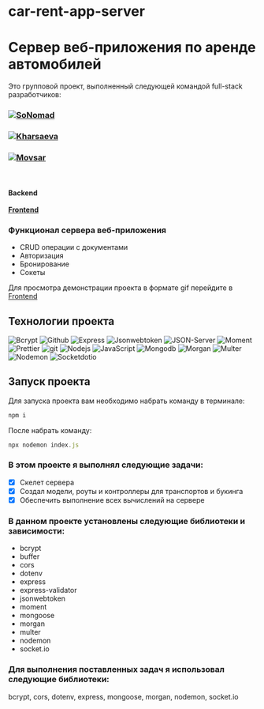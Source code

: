 # car-rent-app-server

# Сервер веб-приложения по аренде автомобилей

<p>Это групповой проект, выполненный следующей командой full-stack разработчиков: </p>

<h3>
  <a href="https://github.com/SoNomad">
    <img alt="SoNomad" src="https://img.shields.io/badge/-SoNomad-black?style=for-the-badge&logo=github&logoColor=white" />
  </a>
</h3>

<h3>
  <a href="https://github.com/AnZoro1">
    <img alt="Kharsaeva" src="https://img.shields.io/badge/-AnZoro1-black?style=for-the-badge&logo=github&logoColor=white" />
  </a>
</h3>

<h3>
  <a href="https://github.com/raininsnovv">
    <img alt="Movsar" src="https://img.shields.io/badge/-raininsnovv-black?style=for-the-badge&logo=github&logoColor=white" />
  </a>
</h3>

<br>

<h4>
Backend
<br>
<br>
<a href="https://github.com/SoNomad/car-rent-app-server">
Frontend 
</a>
</h4>

### Функционал сервера веб-приложения

- CRUD операции с документами
- Авторизация
- Бронирование
- Сокеты

Для просмотра демонстрации проекта в формате gif перейдите в <a href="https://github.com/AnZoro1/car-rent-app-client"> Frontend</a>

## Технологии проекта

<p>
  <img alt="Bcrypt" src="https://img.shields.io/badge/-Bcrypt-45b8d8?style=for-the-badge&logo=letsencrypt&logoColor=white" />
  <img alt="Github" src="https://img.shields.io/badge/-Github-black?style=for-the-badge&logo=github&logoColor=white" />
  <img alt="Express" src="https://img.shields.io/badge/-Express-white?style=for-the-badge&logo=express&logoColor=#000000" />
  <img alt="Jsonwebtoken" src="https://img.shields.io/badge/-Jsonwebtoken-430098?style=for-the-badge&logo=jsonwebtokens&logoColor=#000000" />
  <img alt="JSON-Server" src="https://img.shields.io/badge/-JSON_Server-white?style=for-the-badge&logo=JSON&logoColor=black" />
  <img alt="Moment" src="https://img.shields.io/badge/-Moment-black?style=for-the-badge&logo=react-router&logoColor=orange" />
  <img alt="Prettier" src="https://img.shields.io/badge/-Prettier-grey?style=for-the-badge&logo=Prettier&logoColor=orange" />
  <img alt="git" src="https://img.shields.io/badge/-Git-F05032?style=for-the-badge&logo=git&logoColor=white" />
  <img alt="Nodejs" src="https://img.shields.io/badge/-Nodejs-43853d?style=for-the-badge&logo=Node.js&logoColor=white" />
  <img alt="JavaScript" src="https://img.shields.io/badge/-JavaScript-yellow?style=for-the-badge&logo=JavaScript&logoColor=white" />
   <img alt="Mongodb" src="https://img.shields.io/badge/-Mongodb-45b8d8?style=for-the-badge&logo=mongodb&logoColor=#47A248" />
   <img alt="Morgan" src="https://img.shields.io/badge/-Morgan-430098?style=for-the-badge&logoColor=white" />
   <img alt="Multer" src="https://img.shields.io/badge/-Multer-764ABC?style=for-the-badge&logoColor=white" />
   <img alt="Nodemon" src="https://img.shields.io/badge/-Nodemon-45b8d8?style=for-the-badge&logo=Nodemon&logoColor=#76D04B"/>
   <img alt="Socketdotio" src="https://img.shields.io/badge/-Socket-45b8d8?style=for-the-badge&logo=socketdotio&logoColor=#010101"/>
  
</p>

## Запуск проекта

Для запуска проекта вам необходимо набрать команду в терминале:

```javascript
npm i
```

После набрать команду:

```javascript
npx nodemon index.js
```

### В этом проекте я выполнял следующие задачи:

- [x] Скелет сервера
- [x] Создал модели, роуты и контроллеры для транспортов и букинга
- [x] Обеспечить выполнение всех вычислений на сервере

### В данном проекте установлены следующие библиотеки и зависимости:

- bcrypt
- buffer
- cors
- dotenv
- express
- express-validator
- jsonwebtoken
- moment
- mongoose
- morgan
- multer
- nodemon
- socket.io

### Для выполнения поставленных задач я использовал следующие библиотеки:

bcrypt, cors, dotenv, express, mongoose, morgan, nodemon, socket.io
